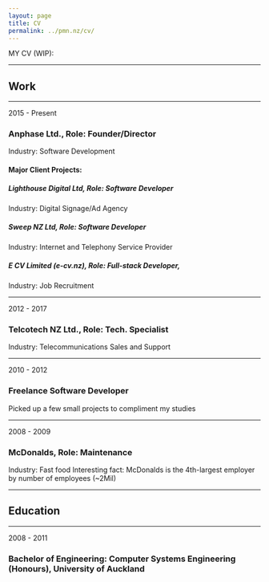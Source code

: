 ```yaml
---
layout: page
title: CV
permalink: ../pmn.nz/cv/
---
```


MY CV (WIP):

----
## Work

----
2015 - Present
### Anphase Ltd., Role: Founder/Director
Industry: Software Development

#### Major Client Projects:

##### Lighthouse Digital Ltd, Role: Software Developer
Industry: Digital Signage/Ad Agency

##### Sweep NZ Ltd, Role: Software Developer
Industry: Internet and Telephony Service Provider

##### E CV Limited (e-cv.nz), Role: Full-stack Developer,
Industry: Job Recruitment

----
2012 - 2017 
### Telcotech NZ Ltd., Role: Tech. Specialist
Industry: Telecommunications Sales and Support

----
2010 - 2012
### Freelance Software Developer
Picked up a few small projects to compliment my studies

----
2008 - 2009
### McDonalds, Role: Maintenance
Industry: Fast food
Interesting fact: McDonalds is the 4th-largest employer by number of employees (~2Mil)


----
## Education

----
2008 - 2011
### Bachelor of Engineering: Computer Systems Engineering (Honours), University of Auckland